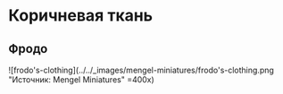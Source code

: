 # Коричневая ткань

## Фродо

![frodo's-clothing](../../_images/mengel-miniatures/frodo's-clothing.png "Источник: Mengel Miniatures" =400x)